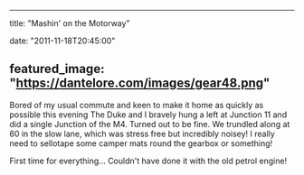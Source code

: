 
---
title: "Mashin' on the Motorway"

date: "2011-11-18T20:45:00"

featured_image: "https://dantelore.com/images/gear48.png"
---


Bored of my usual commute and keen to make it home as quickly as possible this evening The Duke and I bravely hung a left at Junction 11 and did a single Junction of the M4. Turned out to be fine. We trundled along at 60 in the slow lane, which was stress free but incredibly noisey! I really need to sellotape some camper mats round the gearbox or something!

First time for everything... Couldn't have done it with the old petrol engine!
